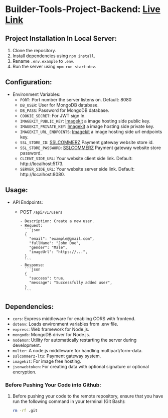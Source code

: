 # Builder-Tools-Project-Backend: [Live Link](https://ph-assignment-12-bulder-tools-serverside.onrender.com)

## Project Installation In Local Server:

1. Clone the repository.
2. Install dependencies using `npm install`.
3. Rename `.env.example` to `.env`.
4. Run the server using `npm run start:dev`.

## Configuration:

- Environment Variables:
  - `PORT`: Port number the server listens on. Default: 8080
  - `DB_USER`: User for MongoDB database.
  - `DB_PASS`: Password for MongoDB database.
  - `COOKIE_SECRET`: For JWT sign In.
  - `IMAGEKIT_PUBLIC_KEY`: [Imagekit](https://imagekit.io) a image hosting side public key.
  - `IMAGEKIT_PRIVATE_KEY`: [Imagekit](https://imagekit.io) a image hosting side private key.
  - `IMAGEKIT_URL_ENDPOINTS`: [Imagekit](https://imagekit.io) a image hosting side url endpoints key.
  - `SSL_STORE_ID`: [SSLCOMMERZ](https://sslcommerz.com) Payment gateway website store id.
  - `SSL_STORE_PASSWORD`: [SSLCOMMERZ](https://sslcommerz.com) Payment gateway website store password.
  - `CLIENT_SIDE_URL`: Your website client side link. Default: http://localhost:5173.
  - `SERVER_SIDE_URL`: Your website server side link. Default: http://localhost:8080.

## Usage:

- API Endpoints:

  - POST `/api/v1/users`

        - Description: Create a new user.
        - Request:
          ```json
          {
            "email": "example@gmail.com",
            "fullName": "John Doe",
            "gender": "Male",
            "imageUrl": "https://...",
          }
          ```
        - Response:
          ```json
          {
            "success": true,
            "message": "Successfully added user",
          }
          ```

## Dependencies:

- `cors`: Express middleware for enabling CORS with frontend.
- `dotenv`: Loads environment variables from .env file.
- `express`: Web framework for Node.js.
- `mongodb`: MongoDB driver for Node.js.
- `nodemon`: Utility for automatically restarting the server during development.
- `multer`: A node.js middleware for handling multipart/form-data.
- `sslcommerz-lts`: Payment gateway system.
- `imagekit`: For image free hosting.
- `jsonwebtoken`: For creating data with optional signature or optional encryption.

### Before Pushing Your Code into Github:

1. Before pushing your code to the remote repository, ensure that you have run the following command in your terminal (Git Bash):
   ```bash
   rm -rf .git
   ```
